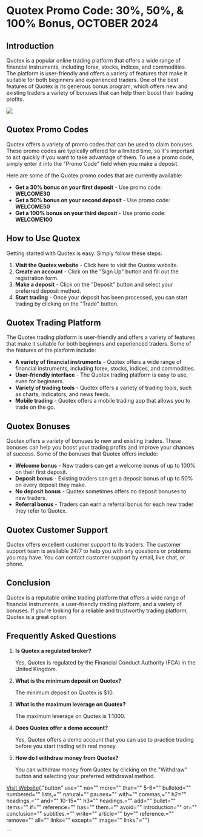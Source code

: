 # Quotex Promo Code: 30%, 50%, & 100% Bonus, OCTOBER 2024

## Introduction

Quotex is a popular online trading platform that offers a wide range of
financial instruments, including forex, stocks, indices, and
commodities. The platform is user-friendly and offers a variety of
features that make it suitable for both beginners and experienced
traders. One of the best features of Quotex is its generous bonus
program, which offers new and existing traders a variety of bonuses that
can help them boost their trading profits.

[![](https://static.quotex.io/files/4_en/300_250.jpg)](https://traff.sbs/brokerqxlid)

## Quotex Promo Codes

Quotex offers a variety of promo codes that can be used to claim
bonuses. These promo codes are typically offered for a limited time, so
it\'s important to act quickly if you want to take advantage of them. To
use a promo code, simply enter it into the "Promo Code" field when
you make a deposit.

Here are some of the Quotex promo codes that are currently available:

-   **Get a 30% bonus on your first deposit** - Use promo code:
    **WELCOME30**
-   **Get a 50% bonus on your second deposit** - Use promo code:
    **WELCOME50**
-   **Get a 100% bonus on your third deposit** - Use promo code:
    **WELCOME100**

## How to Use Quotex

Getting started with Quotex is easy. Simply follow these steps:

1.  **Visit the Quotex website** - Click here to visit the Quotex
    website.
2.  **Create an account** - Click on the "Sign Up" button and fill
    out the registration form.
3.  **Make a deposit** - Click on the "Deposit" button and select
    your preferred deposit method.
4.  **Start trading** - Once your deposit has been processed, you can
    start trading by clicking on the "Trade" button.

## Quotex Trading Platform

The Quotex trading platform is user-friendly and offers a variety of
features that make it suitable for both beginners and experienced
traders. Some of the features of the platform include:

-   **A variety of financial instruments** - Quotex offers a wide range
    of financial instruments, including forex, stocks, indices, and
    commodities.
-   **User-friendly interface** - The Quotex trading platform is easy to
    use, even for beginners.
-   **Variety of trading tools** - Quotex offers a variety of trading
    tools, such as charts, indicators, and news feeds.
-   **Mobile trading** - Quotex offers a mobile trading app that allows
    you to trade on the go.

## Quotex Bonuses

Quotex offers a variety of bonuses to new and existing traders. These
bonuses can help you boost your trading profits and improve your chances
of success. Some of the bonuses that Quotex offers include:

-   **Welcome bonus** - New traders can get a welcome bonus of up to
    100% on their first deposit.
-   **Deposit bonus** - Existing traders can get a deposit bonus of up
    to 50% on every deposit they make.
-   **No deposit bonus** - Quotex sometimes offers no deposit bonuses to
    new traders.
-   **Referral bonus** - Traders can earn a referral bonus for each new
    trader they refer to Quotex.

## Quotex Customer Support

Quotex offers excellent customer support to its traders. The customer
support team is available 24/7 to help you with any questions or
problems you may have. You can contact customer support by email, live
chat, or phone.

## Conclusion

Quotex is a reputable online trading platform that offers a wide range
of financial instruments, a user-friendly trading platform, and a
variety of bonuses. If you\'re looking for a reliable and trustworthy
trading platform, Quotex is a great option.

## Frequently Asked Questions

1.  **Is Quotex a regulated broker?**

    Yes, Quotex is regulated by the Financial Conduct Authority (FCA) in
    the United Kingdom.

2.  **What is the minimum deposit on Quotex?**

    The minimum deposit on Quotex is \$10.

3.  **What is the maximum leverage on Quotex?**

    The maximum leverage on Quotex is 1:1000.

4.  **Does Quotex offer a demo account?**

    Yes, Quotex offers a demo account that you can use to practice
    trading before you start trading with real money.

5.  **How do I withdraw money from Quotex?**

    You can withdraw money from Quotex by clicking on the
    "Withdraw" button and selecting your preferred withdrawal
    method.

[Visit Website](\%22https://traff.sbs/brokerqxsignup.){."button"
use="" no="" more="" than="" 5-6="" bulleted="" numbered="" lists,=""
natural="" pauses="" with="" commas,="" h2="" headings,="" and=""
10-15="" h3="" headings.="" add="" bullet="" items="" if="" reference=""
has="" them.="" avoid="" introduction="" or="" conclusion=""
subtitles.="" write="" article="" by="" reference.="" remove="" all=""
links="" except="" image="" links."=""}

\`\`\`

